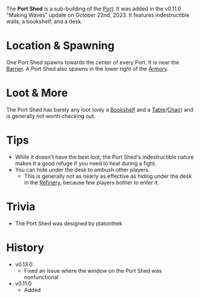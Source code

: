 The **Port Shed** is a sub-building of the [Port](/buildings/port). It was added in the v0.11.0 "Making Waves" update on October 22nd, 2023. It features indestructible walls, a bookshelf, and a desk.

# Location & Spawning

One Port Shed spawns towards the center of every Port. It is near the [Barrier](/obstacles/barrier). A Port Shed also spawns in the lower right of the [Armory](/buildings/armory).

# Loot & More

The Port Shed has barely any loot (only a [Bookshelf](/obstacles/bookshelf) and a [Table](/obstacles/table)/[Chair](/obstacles/chair)) and is generally not worth checking out.

# Tips

- While it doesn't have the best loot, the Port Shed's indestructible nature makes it a good refuge if you need to heal during a fight.
- You can hide under the desk to ambush other players.
  - This is generally not as nearly as effective as hiding under the desk in the [Refinery](/buildings/refinery), because few players bother to enter it.

# Trivia

- The Port Shed was designed by platonthek

# History

- v0.13.0
  - Fixed an issue where the window on the Port Shed was nonfunctional
- v0.11.0
  - Added
